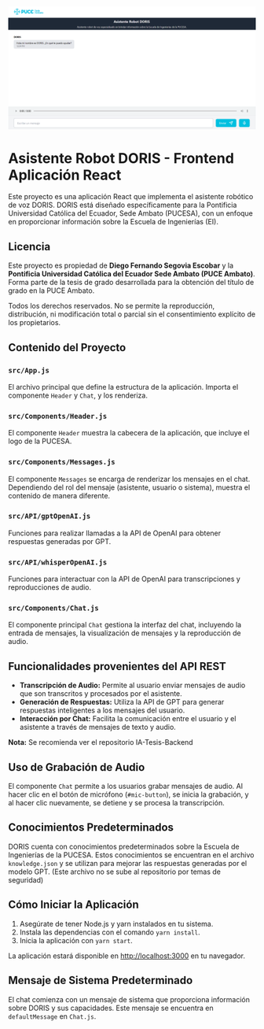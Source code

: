 ![Presentación de la app asistente DORIS](https://github.com/diegoseg15/IA-Tesis-Frontend/blob/main/src/assets/image.png?raw=true)

# Asistente Robot DORIS - Frontend Aplicación React

Este proyecto es una aplicación React que implementa el asistente robótico de voz DORIS. DORIS está diseñado específicamente para la Pontificia Universidad Católica del Ecuador, Sede Ambato (PUCESA), con un enfoque en proporcionar información sobre la Escuela de Ingenierías (EI).

## Licencia

Este proyecto es propiedad de **Diego Fernando Segovia Escobar** y la **Pontificia Universidad Católica del Ecuador Sede Ambato (PUCE Ambato)**.  
Forma parte de la tesis de grado desarrollada para la obtención del título de grado en la PUCE Ambato.

Todos los derechos reservados. No se permite la reproducción, distribución, ni modificación total o parcial sin el consentimiento explícito de los propietarios.

## Contenido del Proyecto

### `src/App.js`

El archivo principal que define la estructura de la aplicación. Importa el componente `Header` y `Chat`, y los renderiza.

### `src/Components/Header.js`

El componente `Header` muestra la cabecera de la aplicación, que incluye el logo de la PUCESA.

### `src/Components/Messages.js`

El componente `Messages` se encarga de renderizar los mensajes en el chat. Dependiendo del rol del mensaje (asistente, usuario o sistema), muestra el contenido de manera diferente.

### `src/API/gptOpenAI.js`

Funciones para realizar llamadas a la API de OpenAI para obtener respuestas generadas por GPT.

### `src/API/whisperOpenAI.js`

Funciones para interactuar con la API de OpenAI para transcripciones y reproducciones de audio.

### `src/Components/Chat.js`

El componente principal `Chat` gestiona la interfaz del chat, incluyendo la entrada de mensajes, la visualización de mensajes y la reproducción de audio.

## Funcionalidades provenientes del API REST

- **Transcripción de Audio:** Permite al usuario enviar mensajes de audio que son transcritos y procesados por el asistente.
- **Generación de Respuestas:** Utiliza la API de GPT para generar respuestas inteligentes a los mensajes del usuario.
- **Interacción por Chat:** Facilita la comunicación entre el usuario y el asistente a través de mensajes de texto y audio.

**Nota:** Se recomienda ver el repositorio IA-Tesis-Backend

## Uso de Grabación de Audio

El componente `Chat` permite a los usuarios grabar mensajes de audio. Al hacer clic en el botón de micrófono (`#mic-button`), se inicia la grabación, y al hacer clic nuevamente, se detiene y se procesa la transcripción.

## Conocimientos Predeterminados

DORIS cuenta con conocimientos predeterminados sobre la Escuela de Ingenierías de la PUCESA. Estos conocimientos se encuentran en el archivo `knowledge.json` y se utilizan para mejorar las respuestas generadas por el modelo GPT. (Este archivo no se sube al repositorio por temas de seguridad)

## Cómo Iniciar la Aplicación

1. Asegúrate de tener Node.js y yarn instalados en tu sistema.
2. Instala las dependencias con el comando `yarn install`.
3. Inicia la aplicación con `yarn start`.

La aplicación estará disponible en [http://localhost:3000](http://localhost:3000) en tu navegador.

## Mensaje de Sistema Predeterminado

El chat comienza con un mensaje de sistema que proporciona información sobre DORIS y sus capacidades. Este mensaje se encuentra en `defaultMessage` en `Chat.js`.
